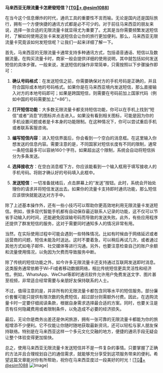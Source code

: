**马来西亚无限流量卡怎麽發短信？[[TG💪+ @esim1088](https://t.me/s/esim1088)]**

在当今这个信息爆炸的时代，通讯工具的重要性不言而喻。无论是国内还是国际旅行，拥有一个方便快捷的通讯方式都是必不可少的。对于前往马来西亚的朋友来说，选择一张合适的无限流量卡就显得尤为重要了。尤其是当你需要频繁发送短信时，了解如何使用这张卡来发送短信会让你的旅行更加便利。那么，马来西亚无限流量卡究竟该如何发短信呢？让我们一起来详细了解一下。

首先，马来西亚的无限流量卡通常支持多种通讯方式，包括语音通话、短信以及数据流量。在购买流量卡时，商家一般会提供详细的使用说明，其中就包括如何发送短信的具体步骤。一般来说，发送短信的操作非常简单，只需按照以下步骤操作即可：

1. **确认号码格式**：在发送短信之前，你需要确保对方的手机号码是正确的，并且符合国际或本地的号码格式。如果你是在马来西亚境内发送短信，那么直接输入对方的本地号码即可；如果是跨国短信，则需要在号码前加上国家代码（例如中国的号码需要加上“+86”）。

2. **打开短信功能**：大多数无限流量卡都支持短信功能，你可以在手机上找到“短信”或者“消息”的图标并点击进入。如果没有看到相关图标，可能是因为你的手机设置问题或者是卡本身的功能限制。在这种情况下，你可以尝试重启手机或者联系客服咨询。

3. **编写短信内容**：进入短信界面后，你会看到一个空白的消息框。在这里输入你想发送的信息内容。需要注意的是，不同国家对短信长度有不同的限制，通常一条短信最多可以容纳160个字符。如果超出这个限制，系统会自动将短信拆分为多条发送。

4. **选择接收方**：在空白消息框下方，你应该能看到一个输入框用于填写接收人的手机号码。将刚才确认好的号码填入此框中。

5. **发送短信**：一切准备就绪后，点击屏幕上的“发送”按钮。此时，系统会开始处理你的请求并将短信发送出去。如果你的流量卡支持即时通讯功能，那么短信应该很快就能送达对方手中。

除了上述基本操作外，还有一些小技巧可以帮助你更高效地利用无限流量卡发送短信。例如，很多现代智能手机都有自动保存最近联系人记录的功能，这不仅可以节省手动输入的时间，还能避免因误输号码而导致的发送失败。此外，有些应用程序还提供了群发短信的服务，这对于需要同时通知多人的情况非常有用。

当然，在实际使用过程中可能会遇到一些特殊情况。比如有时候由于网络延迟或者运营商的问题，短信未能及时送达。这时不要着急，可以稍后再试几次，或者通过其他方式如电子邮件、社交媒体等进行沟通。另外，也要注意检查自己的账户余额和流量使用情况，以免因为欠费而导致服务中断。

除了传统的短信功能之外，如今许多无限流量卡还支持通过互联网发送即时消息。这类服务通常依赖于Wi-Fi或者移动数据网络，相比传统短信更具灵活性和经济性。例如，WhatsApp、WeChat等即时通讯软件允许用户免费发送文字、图片甚至视频，非常适合经常需要与亲朋好友保持联系的人士。

不过，值得注意的是，并非所有的无限流量卡都包含同等水平的短信服务。部分廉价套餐可能只提供有限次数的免费短信，超过部分则需额外付费。因此，在选购流量卡时一定要仔细阅读条款，根据自身需求选择最合适的方案。同时，也要关注是否有任何隐藏费用或者限制条件，以免造成不必要的经济损失。

最后，无论你是商务出差还是休闲旅游，拥有一张可靠的无限流量卡都能为你的旅程增添不少便利。它不仅能让你随时随地获取最新资讯，还可以轻松与家人朋友保持联络。特别是在马来西亚这样一个多元文化交融的地方，便捷的通讯手段无疑会让整个体验变得更加愉快。

总之，使用马来西亚无限流量卡发送短信并不是一件复杂的事情。只要掌握了正确的方法并且合理规划自己的通信需求，就能够充分享受到这项服务带来的便利。希望这篇文章能对你有所帮助，祝你在马来西亚度过一段美好的时光！[[TG💪+ @esim1088](https://t.me/s/esim1088) ![Image](https://i.postimg.cc/4NQfJmqS/Snipaste-2025-05-13-00-14-12.png)]
